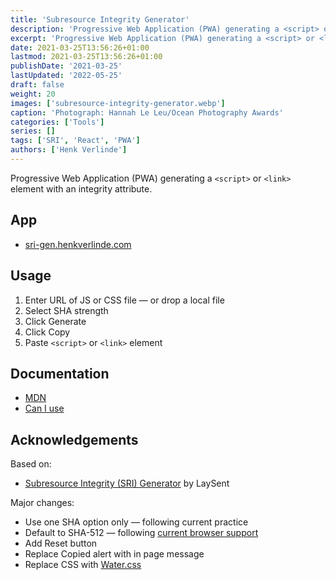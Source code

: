 ```yaml
---
title: 'Subresource Integrity Generator'
description: 'Progressive Web Application (PWA) generating a <script> or <link> element with an integrity attribute.'
excerpt: 'Progressive Web Application (PWA) generating a <script> or <link> element with an integrity attribute.'
date: 2021-03-25T13:56:26+01:00
lastmod: 2021-03-25T13:56:26+01:00
publishDate: '2021-03-25'
lastUpdated: '2022-05-25'
draft: false
weight: 20
images: ['subresource-integrity-generator.webp']
caption: 'Photograph: Hannah Le Leu/Ocean Photography Awards'
categories: ['Tools']
series: []
tags: ['SRI', 'React', 'PWA']
authors: ['Henk Verlinde']
---
```


Progressive Web Application (PWA) generating a `<script>` or `<link>` element with an integrity attribute.

## App

- [sri-gen.henkverlinde.com](https://sri-gen.henkverlinde.com/)

## Usage

1. Enter URL of JS or CSS file — or drop a local file
2. Select SHA strength
3. Click Generate
4. Click Copy
5. Paste `<script>` or `<link>` element

## Documentation

- [MDN](https://developer.mozilla.org/en-US/docs/Web/Security/Subresource_Integrity)
- [Can I use](https://caniuse.com/subresource-integrity)

## Acknowledgements

Based on:

- [Subresource Integrity (SRI) Generator](https://github.com/laysent/sri-hash-generator) by LaySent

Major changes:

- Use one SHA option only — following current practice
- Default to SHA-512 — following [current browser support](https://w3c.github.io/webappsec-subresource-integrity/#hash-functions)
- Add Reset button
- Replace Copied alert with in page message
- Replace CSS with [Water.css](https://watercss.kognise.dev/)
